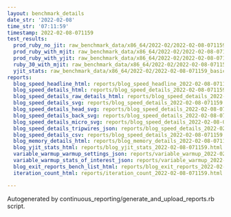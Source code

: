 ```yaml
---
layout: benchmark_details
date_str: '2022-02-08'
time_str: '07:11:59'
timestamp: 2022-02-08-071159
test_results:
  prod_ruby_no_jit: raw_benchmark_data/x86_64/2022-02/2022-02-08-071159_basic_benchmark_prod_ruby_no_jit.json
  prod_ruby_with_mjit: raw_benchmark_data/x86_64/2022-02/2022-02-08-071159_basic_benchmark_prod_ruby_with_mjit.json
  prod_ruby_with_yjit: raw_benchmark_data/x86_64/2022-02/2022-02-08-071159_basic_benchmark_prod_ruby_with_yjit.json
  ruby_30_with_mjit: raw_benchmark_data/x86_64/2022-02/2022-02-08-071159_basic_benchmark_ruby_30_with_mjit.json
  yjit_stats: raw_benchmark_data/x86_64/2022-02/2022-02-08-071159_basic_benchmark_yjit_stats.json
reports:
  blog_speed_headline_html: reports/blog_speed_headline_2022-02-08-071159.html
  blog_speed_details_html: reports/blog_speed_details_2022-02-08-071159.html
  blog_speed_details_raw_details_html: reports/blog_speed_details_2022-02-08-071159.raw_details.html
  blog_speed_details_svg: reports/blog_speed_details_2022-02-08-071159.svg
  blog_speed_details_head_svg: reports/blog_speed_details_2022-02-08-071159.head.svg
  blog_speed_details_back_svg: reports/blog_speed_details_2022-02-08-071159.back.svg
  blog_speed_details_micro_svg: reports/blog_speed_details_2022-02-08-071159.micro.svg
  blog_speed_details_tripwires_json: reports/blog_speed_details_2022-02-08-071159.tripwires.json
  blog_speed_details_csv: reports/blog_speed_details_2022-02-08-071159.csv
  blog_memory_details_html: reports/blog_memory_details_2022-02-08-071159.html
  blog_yjit_stats_html: reports/blog_yjit_stats_2022-02-08-071159.html
  variable_warmup_warmup_settings_json: reports/variable_warmup_2022-02-08-071159.warmup_settings.json
  variable_warmup_stats_of_interest_json: reports/variable_warmup_2022-02-08-071159.stats_of_interest.json
  blog_exit_reports_bench_list_html: reports/blog_exit_reports_2022-02-08-071159.bench_list.html
  iteration_count_html: reports/iteration_count_2022-02-08-071159.html

---
```

Autogenerated by continuous_reporting/generate_and_upload_reports.rb script.
